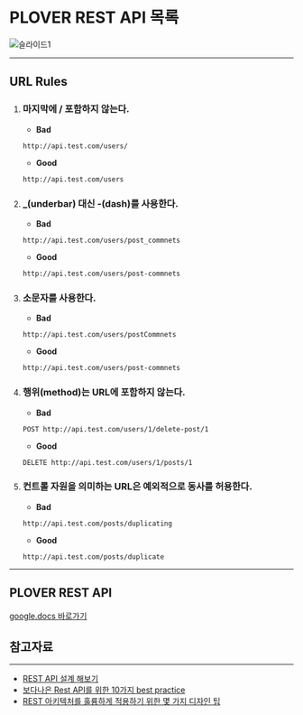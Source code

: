 # PLOVER REST API 목록 

![슬라이드1](https://user-images.githubusercontent.com/70404643/105282536-ee687080-5bf1-11eb-9403-8bff52a48516.PNG)

---

## URL Rules

1. ### 마지막에 / 포함하지 않는다.

   - **Bad**

   ```
   http://api.test.com/users/
   ```

   - **Good**

   ```
   http://api.test.com/users
   ```

2. ### _(underbar) 대신 -(dash)를 사용한다.

   - **Bad**

   ```
   http://api.test.com/users/post_commnets
   ```

   - **Good**

   ```
   http://api.test.com/users/post-commnets
   ```

3. ### 소문자를 사용한다.

   - **Bad**

   ```
   http://api.test.com/users/postCommnets
   ```

   - **Good**

   ```
   http://api.test.com/users/post-commnets
   ```

4. ### 행위(method)는 URL에 포함하지 않는다.

   - **Bad**

   ```
   POST http://api.test.com/users/1/delete-post/1
   ```

   - **Good**

   ```
   DELETE http://api.test.com/users/1/posts/1
   ```

5. ### 컨트롤 자원을 의미하는 URL은 예외적으로 동사를 허용한다.

   - **Bad**

   ```
   http://api.test.com/posts/duplicating
   ```

   - **Good**

   ```
   http://api.test.com/posts/duplicate
   ```

---

## PLOVER REST API 

[google.docs 바로가기](https://docs.google.com/spreadsheets/d/1uSulKfJdjALKZu5AmXACP1qdH-cQ86lPN2OeFxzUpW4/edit?usp=sharing)



## 참고자료

---

- [REST API 설계 해보기](https://digitalbourgeois.tistory.com/54)
- [보다나은 Rest API를 위한 10가지 best practice](https://multifrontgarden.tistory.com/252)
- [REST 아키텍처를 훌륭하게 적용하기 위한 몇 가지 디자인 팁](https://spoqa.github.io/2012/02/27/rest-introduction.html)
